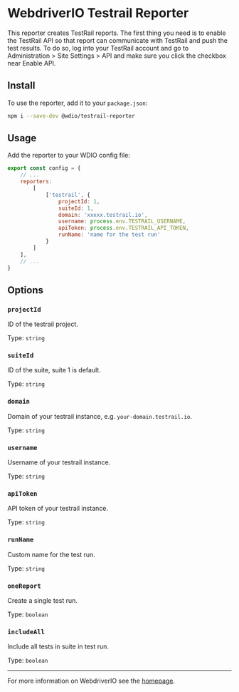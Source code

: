 
# WebdriverIO Testrail Reporter

This reporter creates TestRail reports. The first thing you need is to enable the TestRail API so that report can communicate with TestRail and push the test results. To do so, log into your TestRail account and go to Administration > Site Settings > API and make sure you click the checkbox near Enable API.

## Install

To use the reporter, add it to your `package.json`:

```sh
npm i --save-dev @wdio/testrail-reporter
```

## Usage

Add the reporter to your WDIO config file:

```javascript
export const config = {
    // ...
    reporters:
        [
            ['testrail', {
                projectId: 1,
                suiteId: 1,
                domain: 'xxxxx.testrail.io',
                username: process.env.TESTRAIL_USERNAME,
                apiToken: process.env.TESTRAIL_API_TOKEN,
                runName: 'name for the test run'
            }
        ]
    ],
    // ...
}
```

## Options

### `projectId`

ID of the testrail project.

Type: `string`

### `suiteId`

ID of the suite, suite 1 is default.

Type: `string`

### `domain`

Domain of your testrail instance, e.g. `your-domain.testrail.io`.

Type: `string`

### `username`

Username of your testrail instance.

Type: `string`

### `apiToken`

API token of your testrail instance.

Type: `string`

### `runName`

Custom name for the test run.

Type: `string`

### `oneReport`

Create a single test run.

Type: `boolean`

### `includeAll`

Include all tests in suite in test run.

Type: `boolean`

---

For more information on WebdriverIO see the [homepage](https://webdriver.io).

